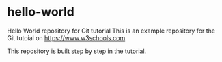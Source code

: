
# hello-world
Hello World repository for Git tutorial
This is an example repository for the Git tutoial on https://www.w3schools.com

This repository is built step by step in the tutorial. 
